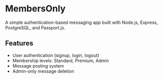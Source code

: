 # MembersOnly  
A simple authentication-based messaging app built with Node.js, Express, PostgreSQL, and Passport.js.  

## Features  
- User authentication (signup, login, logout)  
- Membership levels: Standard, Premium, Admin  
- Message posting system  
- Admin-only message deletion  
